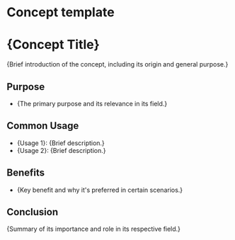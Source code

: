# Concept template
# {Concept Title}

{Brief introduction of the concept, including its origin and general purpose.}

## Purpose

- {The primary purpose and its relevance in its field.}

## Common Usage

- {Usage 1}: {Brief description.}
- {Usage 2}: {Brief description.}

## Benefits

- {Key benefit and why it's preferred in certain scenarios.}

## Conclusion

{Summary of its importance and role in its respective field.}